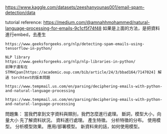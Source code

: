 https://www.kaggle.com/datasets/zeeshanyounas001/email-spam-detection/data

tutorial reference:
    https://medium.com/@amnahhmohammed/natural-language-processing-for-emails-9c1cf5f74f48
    如果是上面的方法，是把資料進行embed，去產生

    https://www.geeksforgeeks.org/nlp/detecting-spam-emails-using-tensorflow-in-python/

    NLP library
    https://www.geeksforgeeks.org/nlp/nlp-libraries-in-python/
    前陣子還有在STMHCpan[https://academic.oup.com/bib/article/24/3/bbad164/7147024] 解過 torchtext的版本問題

    https://www.tempmail.us.com/en/parsing/deciphering-emails-with-python-and-natural-language-processing

    https://www.tempmail.us.com/en/parsing/deciphering-emails-with-python-and-natural-language-processing

問題集：
    當我們拿到文字資料與類別，我們怎麼進行處理。
    斷詞，模型大小，向量大小
    先了解資料狀況。
    資料進行處理。
    產生特徵。
    分析特徵的分布。
    使用模型。
    分析模型效果。
    應用/部署模型。
    新資料來的話，如何使用模型。